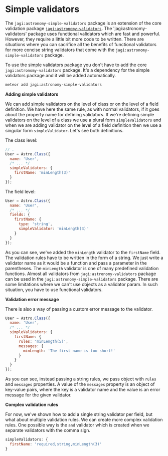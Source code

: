 # Simple validators

The `jagi:astronomy-simple-validators` package is an extension of the core validation package [`jagi:astronomy-validators`](https://atmospherejs.com/jagi/astronomy-validators). The 'jagi:astronomy-validators' package uses functional validators which are fast and powerful. However, they require a little bit more code to be written. There are situations where you can sacrifice all the benefits of functional validators for more concise string validators that come with the `jagi:astronomy-simple-validators` package.

To use the simple validators package you don't have to add the core `jagi:astronomy-validators` package. It's a dependency for the simple validators package and it will be added automatically.

```sh
meteor add jagi:astronomy-simple-validators
```

**Adding simple validators**

We can add simple validators on the level of class or on the level of a field definition. We have here the same rule, as with normal validators, if it goes about the property name for defining validators. If we're defining simple validators on the level of a class we use a plural form `simpleValidators` and when we are adding validator on the level of a field definition then we use a singular form `simpleValidator`. Let's see both definitions.

The class level:

```js
// .
User = Astro.Class({
  name: 'User',
  /* ... */
  simpleValidators: {
    firstName: 'minLength(3)'
  }
});
```

The field level:

```js
User = Astro.Class({
  name: 'User',
  /* ... */
  fields: {
    firstName: {
      type: 'string',
      simpleValidator: 'minLength(3)'
    }
  }
});
```

As you can see, we've added the `minLength` validator to the `firstName` field. The validation rules have to be written in the form of a string. We just write a validator name as it would be a function and pass a parameter in the parentheses. The `minLength` validator is one of many predefined validation functions. Almost all validators from `jagi:astronomy-validators` package can be used in the `jagi:astronomy-simple-validators` package. There are some limitations where we can't use objects as a validator param. In such situation, you have to use functional validators.

**Validation error message**

There is also a way of passing a custom error message to the validator.

```js
User = Astro.Class({
  name: 'User',
  /* ... */
  simpleValidators: {
    firstName: {
      rules: 'minLength(5)',
      messages: {
        minLength: 'The first name is too short!'
      }
    }
  }
});
```

As you can see, instead passing a string rules, we pass object with `rules` and `messages` properties. A value of the `messages` property is an object of key-value pairs, where the key is a validator name and the value is an error message for the given validator.

**Complex validation rules**

For now, we've shown how to add a single string validator per field, but what about multiple validation rules. We can create more complex validation rules. One possible way is the `and` validator which is created when we separate validators with the comma sign.

```js
simpleValidators: {
  firstName: 'required,string,minLength(3)'
}
```
